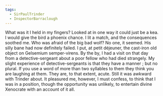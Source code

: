 ```yaml
---
tags:
  - SirPaulTrinder
  - InspectorBarraclough
---
```

What was it I held in my fingers? Looked at in one way it could just be a kea. I would give the bird a phoenix chance. I lit a match, and the consequences soothed me. Who was afraid of the big bad wolf? No one, it seemed. His silly bane had now definitely failed. I put, at petit déjeuner, the cast-iron old object on Gelsemium semper-virens. By the by, I had a visit on that day from a detective-sergeant about a poor fellow who had died strangely. My slight experience of detective-sergeants is that they have a manner ; but no plural. If you use a word of more than two syllables to them they think you are laughing at them. They are, to that extent, acute. Still it was awkward with Trinder about. It pleasured me, however, I must confess, to think that I was in a position, though the opportunity was unlikely, to entertain divine Xenocrate with an account of it all.

